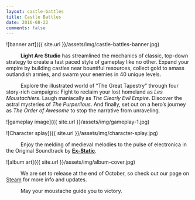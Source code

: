 ```yaml
---
layout: castle-battles
title: Castle Battles
date: 2016-08-22
comments: false
---
```


![banner art]({{ site.url }}/assets/img/castle-battles-banner.jpg)  

&nbsp;&nbsp;&nbsp;&nbsp;&nbsp;&nbsp;&nbsp;&nbsp;&nbsp;&nbsp;**Light Arc Studio** has streamlined the mechanics of classic, top-down strategy to create a fast paced style of gameplay like no other. Expand your empire by building castles near bountiful resources, collect gold to amass outlandish armies, and swarm your enemies in 40 unique levels.

&nbsp;&nbsp;&nbsp;&nbsp;&nbsp;&nbsp;&nbsp;&nbsp;&nbsp;&nbsp;Explore the illustrated world of “The Great Tapestry” through four story-rich campaigns: Fight to reclaim your lost homeland as _Les Moustachiers_. Laugh maniacally as _The Clearly Evil Empire_. Discover the astral mysteries of _The Purperilous_. And finally, set out on a hero’s journey as _The Order of Awesome_ to stop the narrative from unraveling.  

![gameplay image]({{ site.url }}/assets/img/gameplay-1.jpg)  

![Character splay]({{ site.url }}/assets/img/character-splay.jpg)  

&nbsp;&nbsp;&nbsp;&nbsp;&nbsp;&nbsp;&nbsp;&nbsp;&nbsp;&nbsp;Enjoy the melding of medieval melodies to the pulse of electronica in the Original Soundtrack by **[Ex-Static](https://soundcloud.com/exstaticband)**.  

![album art]({{ site.url }}/assets/img/album-cover.jpg)  

&nbsp;&nbsp;&nbsp;&nbsp;&nbsp;&nbsp;&nbsp;&nbsp;&nbsp;&nbsp;We are set to release at the end of October, so check out our page on [Steam](http://steamcommunity.com/sharedfiles/filedetails/?id=551593171) for more info and updates.

&nbsp;&nbsp;&nbsp;&nbsp;&nbsp;&nbsp;&nbsp;&nbsp;&nbsp;&nbsp;May your moustache guide you to victory. 
